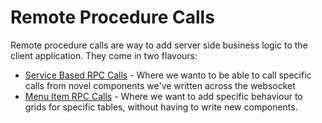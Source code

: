 # Remote Procedure Calls

Remote procedure calls are way to add server side business logic to the client application. They come in two flavours:

- [Service Based RPC Calls](./service.md) - Where we wanto to be able to call specific calls from novel components we've written across the websocket
- [Menu Item RPC Calls](./Menu_items.md) - Where we want to add specific behaviour to grids for specific tables, without having to write new components.
